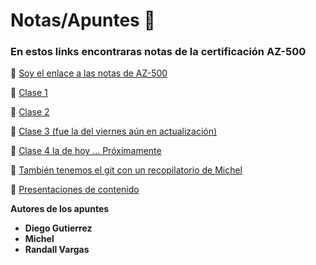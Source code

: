 # Notas/Apuntes 📝
### En estos links encontraras notas de la **certificación AZ-500**
📍 [Soy el enlace a las notas de AZ-500](https://narvarcr.notion.site/narvarcr/AZ-500-b12d99b0c01e49e28e9e918c80938e5a) 

📍 [Clase 1](https://docs.google.com/document/d/1Tjy50D9MLBReqziGIqGG_fEdNKn1KvtIPfqQK2R2i6Q/edit?usp=drivesdk) 

📍 [Clase 2](https://docs.google.com/document/d/1SjakHYc8utpwqLeDevIVKVXy5G056t3mf01Xd1Sd5Jc/edit?usp=drivesdk)


📍 [Clase 3 (fue la del viernes aún en actualización)](https://docs.google.com/document/d/1xotBj4AP5Aya_2n7du0zKm95fY8521zY1GmeoLbUQg4/edit?usp=drivesdk)


📍 [Clase 4 la de hoy ... Próximamente](https://docs.google.com/document/d/1AQ4xNKo0aMeCA9s0XqXO8OK-5eLPl7DCKLhzouvwtVs/edit?usp=drivesdk)


📍 [También tenemos el git con un recopilatorio de Michel](https://github.com/zerosorai/AZ-500_Cert)

📍 [Presentaciones de contenido](https://drive.google.com/drive/folders/1W1XQY0QafohMbDy1y1m6bCRKv04d2OkU)

 
 
**Autores de los apuntes**
- **Diego Gutierrez**
- **Michel**
- **Randall Vargas**



                                      
